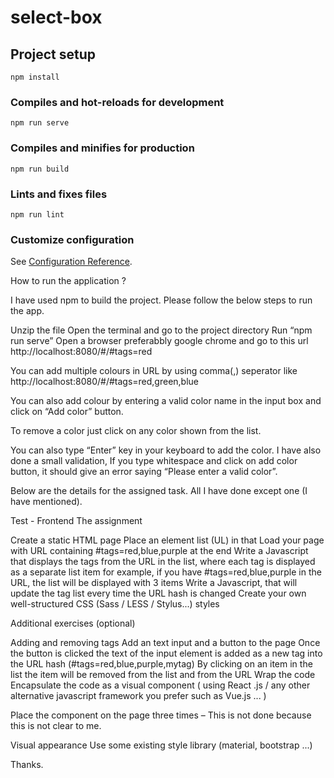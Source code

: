 # select-box

## Project setup
```
npm install
```

### Compiles and hot-reloads for development
```
npm run serve
```

### Compiles and minifies for production
```
npm run build
```

### Lints and fixes files
```
npm run lint
```

### Customize configuration
See [Configuration Reference](https://cli.vuejs.org/config/).



How to run the application ?

I have used npm to build the project. Please follow the below steps to run the app.

Unzip the file
Open the terminal and go to the project directory
Run “npm run serve”
Open a browser preferabbly google chrome and go to this url http://localhost:8080/#/#tags=red

You can add multiple colours in URL by using comma(,) seperator like http://localhost:8080/#/#tags=red,green,blue

You can also add colour by entering a valid color name in the input box and click on “Add color” button. 

To remove a color just click on any color shown from the list. 

You can also type “Enter” key in your keyboard to add the color. I  have also done a small validation, If you type whitespace and click on add color button, it should give an error saying “Please enter a valid color”.


Below are the details for the assigned task. All I have done except one (I have mentioned).


Test - Frontend
The assignment

Create a static HTML page
Place an element list (UL) in that
Load your page with URL containing #tags=red,blue,purple at the end
Write a Javascript that displays the tags from the URL in the list, where each tag is displayed as a separate list item
for example, if you have #tags=red,blue,purple in the URL, the list will be displayed with 3 items
Write a Javascript, that will update the tag list every time the URL hash is changed
Create your own well-structured CSS (Sass / LESS / Stylus...) styles

Additional exercises (optional)

Adding and removing tags
Add an text input and a button to the page
Once the button is clicked the text of the input element is added as a new tag into the URL hash (#tags=red,blue,purple,mytag)
By clicking on an item in the list the item will be removed from the list and from the URL
Wrap the code
Encapsulate the code as a visual component ( using React .js / any other alternative javascript framework you prefer such as Vue.js ... )

Place the component on the page three times – This is not done because this is not clear to me.

Visual appearance
Use some existing style library (material, bootstrap ...)


Thanks.
